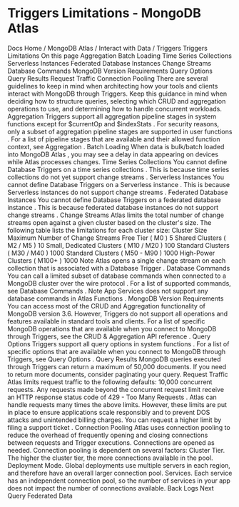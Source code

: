 # Triggers Limitations - MongoDB Atlas


Docs Home / MongoDB Atlas / Interact with Data / Triggers Triggers Limitations On this page Aggregation Batch Loading Time Series Collections Serverless Instances Federated Database Instances Change Streams Database Commands MongoDB Version Requirements Query Options Query Results Request Traffic Connection Pooling There are several guidelines to keep in mind when architecting how your tools
and clients interact with MongoDB through Triggers. Keep this guidance in mind
when deciding how to structure queries, selecting which CRUD and aggregation
operations to use, and determining how to handle concurrent workloads. Aggregation Triggers support all aggregation pipeline stages in system functions except for $currentOp and $indexStats . For security reasons, only a subset of aggregation pipeline stages are
supported in user functions . For a list of pipeline stages that are available and their allowed function
context, see Aggregation . Batch Loading When data is bulk/batch loaded into MongoDB Atlas , you may see a delay in
data appearing on devices while Atlas processes changes. Time Series Collections You cannot define Database Triggers on a time series collections . This is because time series collections do not
yet support change streams . Serverless Instances You cannot define Database Triggers on a Serverless instance . This is because Serverless instances do not support change streams . Federated Database Instances You cannot define Database Triggers on a federated database instance . This is because federated database instances do not
support change streams . Change Streams Atlas limits the total number of change streams open against a given
cluster based on the cluster's size. The following table lists
the limitations for each cluster size: Cluster Size Maximum Number of Change Streams Free Tier ( M0 ) 5 Shared Clusters ( M2 / M5 ) 10 Small, Dedicated Clusters ( M10 / M20 ) 100 Standard Clusters ( M30 / M40 ) 1000 Standard Clusters ( M50 - M90 ) 1000 High-Power Clusters ( M100+ ) 1000 Note Atlas opens a single change stream on each collection that is
associated with a Database Trigger . Database Commands You can call a limited subset of database commands when connected to a
MongoDB cluster over the wire protocol . For a list of
supported commands, see Database Commands . Note App Services does not support any database commands in Atlas Functions . MongoDB Version Requirements You can access most of the CRUD and Aggregation functionality of MongoDB
version 3.6. However, Triggers do not support all operations and features
available in standard tools and clients. For a list of specific MongoDB
operations that are available when you connect to MongoDB through Triggers, see the CRUD & Aggregation API reference . Query Options Triggers support all query options in system functions . For a list of specific options that are available when you
connect to MongoDB through Triggers, see Query Options . Query Results MongoDB queries executed through Triggers can return a maximum of 50,000
documents. If you need to return more documents, consider paginating
your query. Request Traffic Atlas limits request traffic to the following defaults: 10,000 concurrent requests. Any requests made beyond
the concurrent request limit receive an HTTP response status
code of 429 - Too Many Requests . Atlas can handle requests many times the above limits. However, these limits are
put in place to ensure applications scale responsibly and to prevent DOS attacks
and unintended billing charges. You can request a higher limit by filing a support ticket . Connection Pooling Atlas uses connection pooling to reduce the overhead of frequently
opening and closing connections between requests and Trigger executions.
Connections are opened as needed. Connection pooling is dependent on
several factors: Cluster Tier. The higher the cluster tier, the more connections available in
the pool. Deployment Mode. Global deployments use multiple servers in each region, and
therefore have an overall larger connection pool. Services. Each service has an independent connection pool, so the number of
services in your app does not impact the number of connections available. Back Logs Next Query Federated Data
